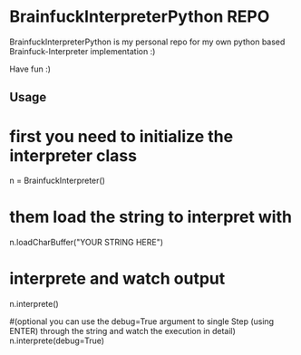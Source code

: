 # BrainfuckInterpreterPython REPO

BrainfuckInterpreterPython is my personal repo for my own python based Brainfuck-Interpreter implementation :)

Have fun :)

## Usage

# first you need to initialize the interpreter class
n = BrainfuckInterpreter()

# them load the string to interpret with
n.loadCharBuffer("YOUR STRING HERE")

# interprete and watch output
n.interprete()

#(optional you can use the debug=True argument to single Step (using ENTER) through the string and watch the execution in detail)
n.interprete(debug=True)
